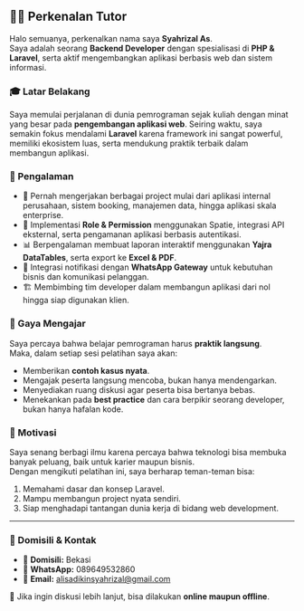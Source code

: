 ## 👨‍🏫 Perkenalan Tutor

Halo semuanya, perkenalkan nama saya **Syahrizal As**.  
Saya adalah seorang **Backend Developer** dengan spesialisasi di **PHP & Laravel**, serta aktif mengembangkan aplikasi berbasis web dan sistem informasi.  

### 🎓 Latar Belakang
Saya memulai perjalanan di dunia pemrograman sejak kuliah dengan minat yang besar pada **pengembangan aplikasi web**. Seiring waktu, saya semakin fokus mendalami **Laravel** karena framework ini sangat powerful, memiliki ekosistem luas, serta mendukung praktik terbaik dalam membangun aplikasi.  

### 💼 Pengalaman
- 🚀 Pernah mengerjakan berbagai project mulai dari aplikasi internal perusahaan, sistem booking, manajemen data, hingga aplikasi skala enterprise.  
- 🔐 Implementasi **Role & Permission** menggunakan Spatie, integrasi API eksternal, serta pengamanan aplikasi berbasis autentikasi.  
- 📊 Berpengalaman membuat laporan interaktif menggunakan **Yajra DataTables**, serta export ke **Excel & PDF**.  
- 💬 Integrasi notifikasi dengan **WhatsApp Gateway** untuk kebutuhan bisnis dan komunikasi pelanggan.  
- 🏗 Membimbing tim developer dalam membangun aplikasi dari nol hingga siap digunakan klien.  

### 🎯 Gaya Mengajar
Saya percaya bahwa belajar pemrograman harus **praktik langsung**.  
Maka, dalam setiap sesi pelatihan saya akan:  
- Memberikan **contoh kasus nyata**.  
- Mengajak peserta langsung mencoba, bukan hanya mendengarkan.  
- Menyediakan ruang diskusi agar peserta bisa bertanya bebas.  
- Menekankan pada **best practice** dan cara berpikir seorang developer, bukan hanya hafalan kode.  

### 🌟 Motivasi
Saya senang berbagi ilmu karena percaya bahwa teknologi bisa membuka banyak peluang, baik untuk karier maupun bisnis.  
Dengan mengikuti pelatihan ini, saya berharap teman-teman bisa:  
1. Memahami dasar dan konsep Laravel.  
2. Mampu membangun project nyata sendiri.  
3. Siap menghadapi tantangan dunia kerja di bidang web development.  

---

### 📍 Domisili & Kontak
- 🏡 **Domisili:** Bekasi  
- 📱 **WhatsApp:** 089649532860  
- 📧 **Email:** [alisadikinsyahrizal@gmail.com](mailto:alisadikinsyahrizal@gmail.com)  

💬 Jika ingin diskusi lebih lanjut, bisa dilakukan **online maupun offline**.  
